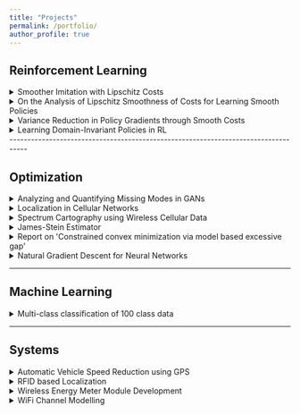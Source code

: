 ```yaml
---
title: "Projects"
permalink: /portfolio/
author_profile: true
---  
```


## Reinforcement Learning

<details>
<summary>Smoother Imitation with Lipschitz Costs</summary>

<ul>
  <li>With Akshat Dave, Balaraman Ravindran</li>
  <li>Accepted for Poster Presentation at NIPS DRL Symposium 2017</li>
  <li>Generative Adversarial Imitation Learning (GAIL) presents a specific approach to the task of imitating an expert by jointly modelling the environment’s reinforcement signal and the imitating agent’s policy. GAIL provides state-of-the-art results in imitating complex behaviours in large, high dimensional environments. However, the algorithm often suffers from instability during the training and high variance in the returns and the trajectories. In this work, we propose a GAIL-like framework for learning smoother imitation and achieving consistently meaningful learning gradients. The learned policyachieves better performance than the existing methods in terms of closeness to the expert trajectories and the value of the true returns. We propose metrics to evaluate for the better imitation of the expert and the smoothness of the learned policies. We empirically evaluate the algorithm on simulated continuous control tasks from MuJoCo.</li>
</ul>
</details>

<details>
<summary>On the Analysis of Lipschitz Smoothness of Costs for Learning Smooth Policies</summary>

<ul>
  <li>With Akshat Dave, Balaraman Ravindran</li>
  <li>In continuous control using Reinforcement Learning (RL), learning a smooth policy is
crucial and the cost function plays an important role in deciding the quality of the
learned policy. In this work, we formalize the idea that a smooth cost function results in
learning a smooth policy. We discuss the smoothness of the policy with respect to the
inputs, unlike the previous works where it has been discussed with respect to the
parameters. Through a simple 2D continuous control task, we demonstrate how
Lipschitz continuous cost leads to learning a smooth policy. Further, for the task of
imitation learning, we propose a way to enforce Lipschitz smoothness on the modelled
cost. We demonstrate how our proposed framework outperforms the state-of-the-art, in
terms of not only smoothness of the policy but also in achieving better imitation. We
introduce novel metrics, using policy Jacobians, to assess the smoothness of the
learned policies.</li>
</ul>  
</details>

<details>
<summary>Variance Reduction in Policy Gradients through Smooth Costs</summary>  

<ul>
  <li>Advised Vaibhav Nayel, with Balaraman Ravindran</li>
  <li>In reinforcement learning (RL), the standard likelihood ratio policy gradients suffer from high variance, and have no generalization property. Variance reduction of the policy gradients can be achieved by either discounting the rewards or function approximating the Q-value function. In RL, the reward function is fixed. So, agent goes with the assumption that the designed reward function suits the environment/application the best, and estimate the above mentioned Q- values. However, for the tasks like imitation learning (IL) using inverse reinforcement learning (IRL), the reward function is estimated from the expert demonstrations. For high dimensional tasks, no assumption is made on the form of the reward function (like rewards being linear combination of feature vectors), and neural networks are used to model the non-linear rewards. The modelling of reward function in this manner can itself induce a lot of variance in the policy gradient estimates. So, the question considered in this work is: ‘Does having a smooth reward function lead to a significant reduction of variance in policy gradient estimates in imitation learning?’. 
</li>
</ul>  

</details>

<details>
<summary>Learning Domain-Invariant Policies in RL</summary>

<ul>
  <li>Advised Nived Narayanan, with Balaraman Ravindran</li>
  <li>The main idea of the work is to obtain an agent policy, through imitation learning, that performs well not just in the domain from which expert demonstrations came, but also in other similar domains. The domain invariant imitation is achieved by first learning the domain invariant features and using Generative Adversarial Imitation Learning on top of these to obtain the agent policy. The experiments are run in TORCS. </li>
</ul>  

</details>
-----------------------------------------------------------------------------------

## Optimization

<details>
<summary>Analyzing and Quantifying Missing Modes in GANs</summary>

<ul>
  <li>With Rahul Vallivel, Mitesh Khapra, Balaraman Ravindran</li>
  <li>In this work, we analyse various issues with the Generative Adversarial Network (GAN)
  architecture, training, the loss function and the training algorithm. We run an
  exploratory set of experiments on mixture of Gaussians, MNIST and CelebA to
  understand what goes wrong and why. We concentrate specifically on the problem of
  missing modes in generative densities modelled by GANs. We observe that a difference
  in loss function of GANs leads to
    <ul>
      <li>Different learning rates that need to be used for model training</li>
      <li>Difference in the amount of true distribution that can be recovered</li>
      <li>We also run experiments to measure input covariate shift in GANs, using gradient
    of the discriminator with respect to the inputs to quantify the same</li>
    </ul>
  </li>
</ul>  
</details>

<details>
<summary>Localization in Cellular Networks</summary> 

<ul>
  <li> </li>
  <li> </li>
</ul>  

</details>

<details>
<summary>Spectrum Cartography using Wireless Cellular Data</summary>

<ul>
  <li> Project Page: <a href="https://sapanachaudhary.github.io/Power-Spectrum-Cartography/"> <font color="red">Power Spectrum Cartography</font></a></li>
  <li> </li>
</ul>  

</details>

<details>
<summary>James-Stein Estimator</summary>

<ul>
  <li>Project Page: <a href="https://sapanachaudhary.github.io/Biased-Estimation-for-Channel-Estimation/">Biased Estimator for Channel Estimation</a></li>
  <li>Studied JS-Estimator to perform biased estimation for orthogonal frequency division
multiplexing in the Wireless Communications course.</li>
</ul>  
</details>

<details>
<summary>Report on 'Constrained convex minimization via model based excessive gap'</summary>
<ul>
  <li> </li>
  <li> </li>
</ul>  


As a part of Term Paper Presentation in the course on Algorithms for Convex Optimization,
reviewed paper on ”Constrained convex minimization via model-based excessive gap (NIPS
2014)”

</details>

<details>
<summary>Natural Gradient Descent for Neural Networks</summary>

<ul>
  <li> Project Page: <a href="https://sapanachaudhary.github.io/On-Natural-Gradients/">Lab talk on natural gradient descent for neural networks</a></li>
  <li> </li>
</ul>  

</details>

-----------------------------------------------------------------------------------

## Machine Learning

<details>
<summary>Multi-class classification of 100 class data</summary> 

<ul>
  <li> Project Page: Project Page: <a href="https://sapanachaudhary.github.io/Multi-Class-Classification/">Multi Class Classification</a></li>
  <li> This project was done as a part of course on Introduction to Machine Learning. The train data
provided corresponded to a 100 class classification problem. We had to perform the
classification task resulting in the best mean F1-measure for the 100 classes.</li>
</ul>  

</details>

-----------------------------------------------------------------------------------

## Systems
  
<details>
<summary>Automatic Vehicle Speed Reduction using GPS</summary>

<ul>
  <li> </li>
  <li> </li>
</ul>  

</details>

<details>
<summary>RFID based Localization</summary> 

<ul>
  <li> </li>
  <li> </li>
</ul>  

</details>

<details>
<summary>Wireless Energy Meter Module Development</summary> 

<ul>
  <li> </li>
  <li> </li>
</ul>  

</details>
  
<details>
<summary>WiFi Channel Modelling</summary> 

<ul>
  <li> </li>
  <li> </li>
</ul>  

</details>
